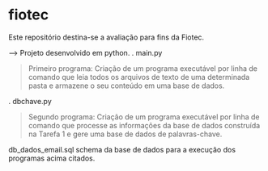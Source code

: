 # fiotec

Este repositório destina-se a avaliação para fins da Fiotec.

--> Projeto desenvolvido em python.
.  main.py
> Primeiro programa:
Criação de um programa executável por linha de comando que leia todos os arquivos de texto de
uma determinada pasta e armazene o seu conteúdo em uma base de dados. 

 . dbchave.py
> Segundo programa:
Criação de um programa executável por linha de comando que processe as informações da base
de dados construída na Tarefa 1 e gere uma base de dados de palavras-chave.

db_dados_email.sql
schema da base de dados para a execução dos programas acima citados.
